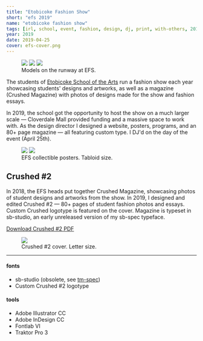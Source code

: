 ```yaml
---
title: "Etobicoke Fashion Show"
short: "efs 2019"
name: "etobicoke fashion show"
tags: [irl, school, event, fashion, design, dj, print, with-others, 2019]
year: 2019
date: 2019-04-25
cover: efs-cover.png
---
```


<figure>
  <div class="img3">
    <img src="{{ site.baseurl }}/assets/img/efs1.jpg" style="margin-top:0">
    <img src="{{ site.baseurl }}/assets/img/efs2.jpg" style="margin-top:0">
    <img src="{{ site.baseurl }}/assets/img/efs3.jpg" style="margin-top:0">
  </div>
  <figcaption>Models on the runway at EFS.</figcaption>
</figure>

The students of [Etobicoke School of the Arts](http://esainfo.ca) run a fashion show each year showcasing students' designs and artworks, as well as a magazine (Crushed Magazine) with photos of designs made for the show and fashion essays.

In 2019, the school got the opportunity to host the show on a much larger scale — Cloverdale Mall provided funding and a massive space to work with. As the design director I designed a website, posters, programs, and an 80+ page magazine — all featuring custom type. I DJ'd on the day of the event (April 25th).

<figure>
  <div class="img2">
    <img src="{{ site.baseurl }}/assets/img/efsposter1.png">
    <img src="{{ site.baseurl }}/assets/img/efsposter2.png">
  </div>
  <figcaption>EFS collectible posters. Tabloid size.</figcaption>
</figure>

## Crushed #2

In 2018, the EFS heads put together Crushed Magazine, showcasing photos of student designs and artworks from the show. In 2019, I designed and edited Crushed #2 — 80+ pages of student fashion photos and essays. Custom Crushed logotype is featured on the cover. Magazine is typeset in sb-studio, an early unreleased version of my sb-spec typeface.

[Download Crushed #2 PDF](https://drive.google.com/file/d/1U2lSzCMlywL6SeTMMo9f5bU692RCh1Es/view?usp=sharing)

<figure>
  <img src="{{ site.baseurl }}/assets/img/crushed2cover.png">
  <figcaption>Crushed #2 cover. Letter size.</figcaption>
</figure>

* * *

#### fonts
- sb-studio (obsolete, see [tm-spec](/work/type/#tm-spec))
- Custom Crushed #2 logotype

#### tools
- Adobe Illustrator CC
- Adobe InDesign CC
- Fontlab VI
- Traktor Pro 3